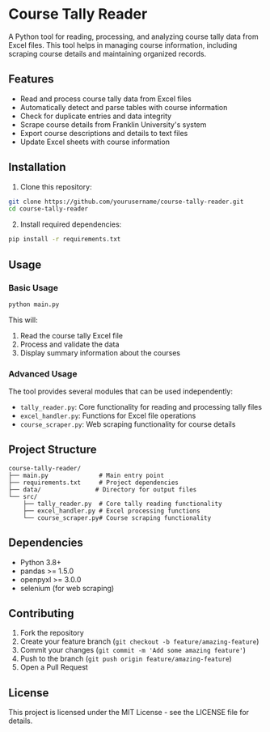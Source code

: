 # Course Tally Reader

A Python tool for reading, processing, and analyzing course tally data from Excel files. This tool helps in managing course information, including scraping course details and maintaining organized records.

## Features

- Read and process course tally data from Excel files
- Automatically detect and parse tables with course information
- Check for duplicate entries and data integrity
- Scrape course details from Franklin University's system
- Export course descriptions and details to text files
- Update Excel sheets with course information

## Installation

1. Clone this repository:
```bash
git clone https://github.com/yourusername/course-tally-reader.git
cd course-tally-reader
```

2. Install required dependencies:
```bash
pip install -r requirements.txt
```

## Usage

### Basic Usage

```python
python main.py
```

This will:
1. Read the course tally Excel file
2. Process and validate the data
3. Display summary information about the courses

### Advanced Usage

The tool provides several modules that can be used independently:

- `tally_reader.py`: Core functionality for reading and processing tally files
- `excel_handler.py`: Functions for Excel file operations
- `course_scraper.py`: Web scraping functionality for course details

## Project Structure

```
course-tally-reader/
├── main.py              # Main entry point
├── requirements.txt     # Project dependencies
├── data/               # Directory for output files
└── src/
    ├── tally_reader.py  # Core tally reading functionality
    ├── excel_handler.py # Excel processing functions
    └── course_scraper.py# Course scraping functionality
```

## Dependencies

- Python 3.8+
- pandas >= 1.5.0
- openpyxl >= 3.0.0
- selenium (for web scraping)

## Contributing

1. Fork the repository
2. Create your feature branch (`git checkout -b feature/amazing-feature`)
3. Commit your changes (`git commit -m 'Add some amazing feature'`)
4. Push to the branch (`git push origin feature/amazing-feature`)
5. Open a Pull Request

## License

This project is licensed under the MIT License - see the LICENSE file for details. 